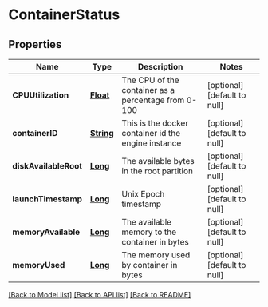 # ContainerStatus
## Properties

Name | Type | Description | Notes
------------ | ------------- | ------------- | -------------
**CPUUtilization** | [**Float**](float.md) | The CPU of the container as a percentage from 0-100 | [optional] [default to null]
**containerID** | [**String**](string.md) | This is the docker container id the engine instance | [optional] [default to null]
**diskAvailableRoot** | [**Long**](long.md) | The available bytes in the root partition | [optional] [default to null]
**launchTimestamp** | [**Long**](long.md) | Unix Epoch timestamp | [optional] [default to null]
**memoryAvailable** | [**Long**](long.md) | The available memory to the container in bytes | [optional] [default to null]
**memoryUsed** | [**Long**](long.md) | The memory used by container in bytes | [optional] [default to null]

[[Back to Model list]](../README.md#documentation-for-models) [[Back to API list]](../README.md#documentation-for-api-endpoints) [[Back to README]](../README.md)

